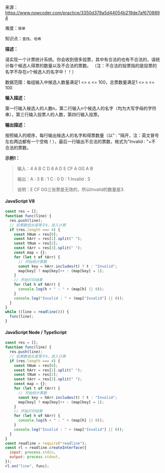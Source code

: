 来源：<https://www.nowcoder.com/practice/3350d379a5d44054b219de7af6708894>

难度：`简单`

知识点：`查找`、`哈希`

**描述：**

请实现一个计票统计系统。你会收到很多投票，其中有合法的也有不合法的，请统计每个候选人得票的数量以及不合法的票数。
（注：不合法的投票指的是投票的名字不存在`n`个候选人的名字中！！）

数据范围：每组输入中候选人数量满足1 <= `n` <= 100，总票数量满足1 <= `n` <= 100

**输入描述：**

第一行输入候选人的人数n，第二行输入n个候选人的名字（均为大写字母的字符串），第三行输入投票人的人数，第四行输入投票。

**输出描述：**

按照输入的顺序，每行输出候选人的名字和得票数量（以" : "隔开，注：英文冒号左右两边都有一个空格！），最后一行输出不合法的票数，格式为"Invalid : "+不合法的票数。

**示例1：**

> 输入：4
A B C D
8
A D E CF A GG A B
>
> 输出：A : 3
B : 1
C : 0
D : 1
Invalid : 3
>
> 说明：E CF GG三张票是无效的，所以Invalid的数量是3.

<!-- tabs:start -->

#### **JavaScript V8**

```javascript
const res = [];
function func(line) {
  res.push(line);
  // 如果数组长度等于4，进入计算
  if (res.length === 4) {
    const hNum = res[0];
    const hArr = res[1].split(" ");
    const tNum = res[2];
    const tArr = res[3].split(" ");
    const map = {};
    for (let t of tArr) {
      // 开始统计票数
      const key = hArr.includes(t) ? t : "Invalid";
      map[key] ? map[key]++ : (map[key] = 1);
    }
    // 开始打印结果
    for (let h of hArr) {
      console.log(h + " : " + (map[h] || 0));
    }
    console.log("Invalid : " + (map["Invalid"] || 0));
  }
}
while ((line = readline())) {
  func(line);
}
```

#### **JavaScript Node / TypeScript**

```javascript
const res = [];
function func(line) {
  res.push(line);
  // 如果数组长度等于4，进入计算
  if (res.length === 4) {
    const hNum = res[0];
    const hArr = res[1].split(" ");
    const tNum = res[2];
    const tArr = res[3].split(" ");
    const map = {};
    for (let t of tArr) {
      // 开始统计票数
      const key = hArr.includes(t) ? t : "Invalid";
      map[key] ? map[key]++ : (map[key] = 1);
    }
    // 开始打印结果
    for (let h of hArr) {
      console.log(h + " : " + (map[h] || 0));
    }
    console.log("Invalid : " + (map["Invalid"] || 0));
  }
}
const readline = require("readline");
const rl = readline.createInterface({
  input: process.stdin,
  output: process.stdout,
});
rl.on("line", func);
```

<!-- tabs:end -->
